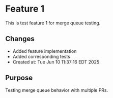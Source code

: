 # Feature 1

This is test feature 1 for merge queue testing.

## Changes
- Added feature implementation
- Added corresponding tests
- Created at: Tue Jun 10 11:37:16 EDT 2025

## Purpose
Testing merge queue behavior with multiple PRs.
